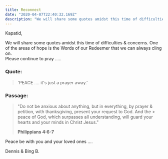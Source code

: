 ```yaml
---
title: Reconnect
date: "2020-04-07T22:40:32.169Z"
description: "We will share some quotes amidst this time of difficulties & concerns"
---
```


Kapatid,

We will share some quotes amidst this time of difficulties & concerns. One of 
the areas of hope is the Words of our Redeemer that we can always cling on.  
Please continue to pray .....

### Quote:

> 'PEACE  ....  it's just a prayer away.'

### Passage: 
> 
> "Do not be anxious about anything, but in everything, by prayer & petition, 
> with thanksgiving, present your request to God.  And the > peace of God, 
> which surpasses all understanding, will guard your hearts and your minds 
> in Christ Jesus."
> 
> **Philippians 4:6-7**

Peace be with you and your loved ones ....

Dennis & Bing B.
